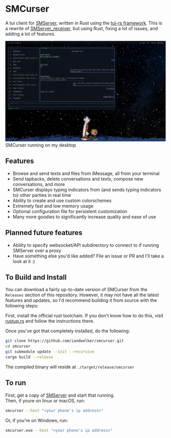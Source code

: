 # SMCurser

A tui client for [SMServer](https://github.com/ianwelker/smserver), written in Rust using the [tui-rs framework](https://github.com/fdehau/tui-rs). This is a rewrite of [SMServer_receiver](https://github.com/iandwelker/smserver_receiver), but using Rust, fixing a lot of issues, and adding a lot of features.

![The main view of SMCurser](promo.png)
SMCurser running on my desktop

## Features
- Browse and send texts and files from iMessage, all from your terminal
- Send tapbacks, delete conversations and texts, compose new conversations, and more
- SMCurser displays typing indicators from (and sends typing indicators to) other parties in real time
- Ability to create and use custom colorschemes
- Extremely fast and low memory usage
- Optional configuration file for persistent customization
- Many more goodies to significantly increase quality and ease of use

## Planned future features
- Ability to specify websocket/API subdirectory to connect to if running SMServer over a proxy
- Have something else you'd like added? File an issue or PR and I'll take a look at it :)

## To Build and Install
You can download a fairly up-to-date version of SMCurser from the `Releases` section of this repository. However, it may not have all the latest features and updates, so I'd recommend building it from source with the following steps:

First, install the official rust toolchain. If you don't know how to do this, visit [rustup.rs](https://rustup.rs) and follow the instructions there.

Once you've got that completely installed, do the following:
```sh
git clone https://github.com/iandwelker/smcurser.git
cd smcurser
git submodule update --init --recursive
cargo build --release
```

The compiled binary will reside at `./target/release/smcurser`

## To run
First, get a copy of [SMServer](https://github.com/ianwelker/smserver) and start that running. \
Then, if youre on linux or macOS, run:
```sh
smcurser --host "<your phone's ip address>"
```

Or, if you're on Windows, run:
```sh
smcurser.exe --host "<your phone's ip address>"
```
